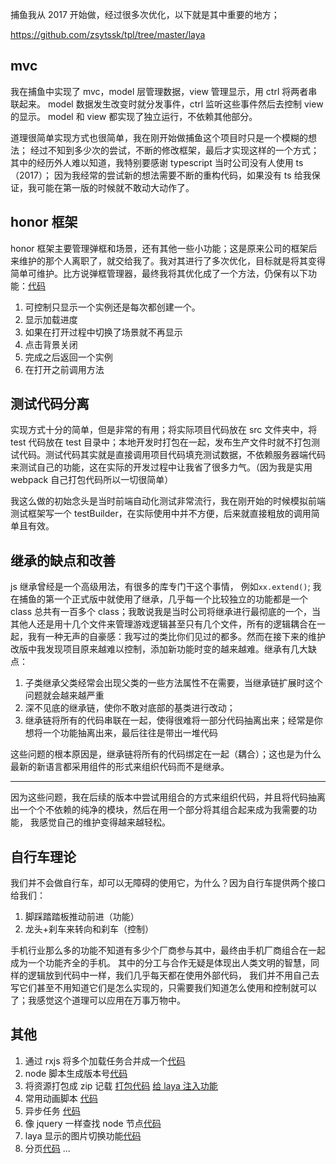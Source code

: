 捕鱼我从 2017 开始做，经过很多次优化，以下就是其中重要的地方；

https://github.com/zsytssk/tpl/tree/master/laya

## mvc

我在捕鱼中实现了 mvc，model 层管理数据，view 管理显示，用 ctrl 将两者串联起来。
model 数据发生改变时就分发事件，ctrl 监听这些事件然后去控制 view 的显示。
model 和 view 都实现了独立运行，不依赖其他部分。

道理很简单实现方式也很简单，我在刚开始做捕鱼这个项目时只是一个模糊的想法；
经过不知到多少次的尝试，不断的修改框架，最后才实现这样的一个方式；
其中的经历外人难以知道，我特别要感谢 typescript 当时公司没有人使用 ts（2017）；
因为我经常的尝试新的想法需要不断的重构代码，如果没有 ts 给我保证，我可能在第一版的时候就不敢动大动作了。

## honor 框架

honor 框架主要管理弹框和场景，还有其他一些小功能；这是原来公司的框架后来维护的那个人离职了，就交给我了。我对其进行了多次优化，目标就是将其变得简单可维护。比方说弹框管理器，最终我将其优化成了一个方法，仍保有以下功能：[代码](https://github.com/zsytssk/tpl/blob/master/laya/library/honor/ui/dialogManager.ts)

1. 可控制只显示一个实例还是每次都创建一个。
2. 显示加载进度
3. 如果在打开过程中切换了场景就不再显示
4. 点击背景关闭
5. 完成之后返回一个实例
6. 在打开之前调用方法

## 测试代码分离

实现方式十分的简单，但是非常的有用；将实际项目代码放在 src 文件夹中，将 test 代码放在 test 目录中；本地开发时打包在一起，发布生产文件时就不打包测试代码。测试代码其实就是直接调用项目代码填充测试数据，不依赖服务器端代码来测试自己的功能，这在实际的开发过程中让我省了很多力气。（因为我是实用 webpack 自己打包代码所以一切很简单）

我这么做的初始念头是当时前端自动化测试非常流行，我在刚开始的时候模拟前端测试框架写一个 testBuilder，在实际使用中并不方便，后来就直接粗放的调用简单且有效。

## 继承的缺点和改善

js 继承曾经是一个高级用法，有很多的库专门干这个事情， 例如`xx.extend()`; 我在捕鱼的第一个正式版中就使用了继承，几乎每一个比较独立的功能都是一个 class 总共有一百多个 class；我敢说我是当时公司将继承进行最彻底的一个，当其他人还是用十几个文件来管理游戏逻辑甚至只有几个文件，所有的逻辑耦合在一起，我有一种无声的自豪感：我写过的类比你们见过的都多。然而在接下来的维护改版中我发现项目原来越难以控制，添加新功能时变的越来越难。继承有几大缺点：

1. 子类继承父类经常会出现父类的一些方法属性不在需要，当继承链扩展时这个问题就会越来越严重
2. 深不见底的继承链，使你不敢对底部的基类进行改动；
3. 继承链将所有的代码串联在一起，使得很难将一部分代码抽离出来；经常是你想将一个功能抽离出来，最后往往是带出一堆代码

这些问题的根本原因是，继承链将所有的代码绑定在一起（耦合）；这也是为什么最新的新语言都采用组件的形式来组织代码而不是继承。

---

因为这些问题，我在后续的版本中尝试用组合的方式来组织代码，并且将代码抽离出一个个不依赖的纯净的模块，然后在用一个部分将其组合起来成为我需要的功能，
我感觉自己的维护变得越来越轻松。

## 自行车理论

我们并不会做自行车，却可以无障碍的使用它，为什么？因为自行车提供两个接口给我们：

1. 脚踩踏踏板推动前进（功能）
2. 龙头+刹车来转向和刹车（控制）

手机行业那么多的功能不知道有多少个厂商参与其中，最终由手机厂商组合在一起成为一个功能齐全的手机。
其中的分工与合作无疑是体现出人类文明的智慧，同样的逻辑放到代码中一样，我们几乎每天都在使用外部代码，
我们并不用自己去写它们甚至不用知道它们是怎么实现的，只需要我们知道怎么使用和控制就可以了；我感觉这个道理可以应用在万事万物中。

## 其他

1. 通过 rxjs 将多个加载任务合并成一个[代码](https://github.com/zsytssk/tpl/blob/master/laya/library/honor/utils/loadRes.ts#L134)
1. node 脚本生成版本号[代码](https://github.com/zsytssk/tpl/blob/master/laya/script/genVersion/genVersion.ts)
1. 将资源打包成 zip 记载 [打包代码](https://github.com/zsytssk/tpl/tree/master/laya/script/zipFile) [给 laya 注入功能](https://github.com/zsytssk/tpl/blob/master/laya/library/honor/utils/zipResManager.ts)
1. 常用动画脚本 [代码](https://github.com/zsytssk/tpl/blob/master/laya/src/utils/animate.ts)
1. 异步任务 [代码](https://github.com/zsytssk/tpl/blob/master/laya/src/utils/asyncQue.ts)
1. 像 jquery 一样查找 node 节点[代码](https://github.com/zsytssk/tpl/blob/master/laya/src/utils/layaQueryElements.ts)
1. laya 显示的图片切换功能[代码](https://github.com/zsytssk/tpl/blob/master/laya/src/utils/layaSlider.ts)
1. 分页[代码](https://github.com/zsytssk/tpl/blob/master/laya/src/utils/pagination.ts)
   ...
